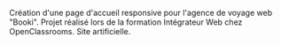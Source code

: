 Création d'une page d'accueil responsive pour l'agence de voyage web "Booki".
Projet réalisé lors de la formation Intégrateur Web chez OpenClassrooms.
Site artificielle.

